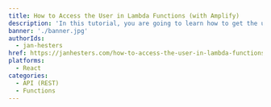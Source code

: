 ```yaml
---
title: How to Access the User in Lambda Functions (with Amplify)
description: 'In this tutorial, you are going to learn how to get the user who calls the AWS Lambda function. We are going to use function composition for Express middleware to pass the user to all requests.'
banner: './banner.jpg'
authorIds:
  - jan-hesters
href: https://janhesters.com/how-to-access-the-user-in-lambda-functions-with-amplify/
platforms:
  - React
categories:
  - API (REST)
  - Functions
---
```

